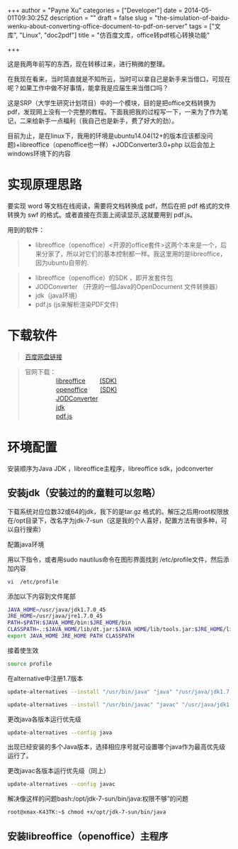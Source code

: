 +++
author = "Payne Xu"
categories = ["Developer"]
date = 2014-05-01T09:30:25Z
description = ""
draft = false
slug = "the-simulation-of-baidu-wenku-about-converting-office-document-to-pdf-on-server"
tags = ["文库", "Linux", "doc2pdf"]
title = "仿百度文库，office转pdf核心转换功能"

+++



这是我两年前写的东西，现在转移过来，进行稍微的整理。

在我现在看来，当时简直就是不知所云，当时可以拿自己是新手来当借口，可现在呢？如果工作中做不好事情，能拿我是应届生来当借口吗？

<!--more-->

这是SRP（大学生研究计划项目）中的一个模块，目的是把office文档转换为pdf，发现网上没有一个完整的教程。下面我把我的过程写一下，一来为了作为笔记，二来给新手一点福利（我自己也是新手，费了好大的劲）。

目前为止，是在linux下，我用的环境是ubuntu14.04(12+的版本应该都没问题)+libreoffice（openoffice也一样）+JODConverter3.0+php
以后会加上windows环境下的内容

 

# 实现原理思路

要实现 word 等文档在线阅读，需要将文档转换成 pdf，然后在把 pdf 格式的文件转换为 swf 的格式。或者直接在页面上阅读显示,这就要用到 pdf.js。

用到的软件：

 > * libreoffice（openoffice）<开源的office套件>这两个本来是一个，后来分家了，所以对它们的基本控制都一样。我这里用的是libreoffice，因为ubuntu自带的. 
  
 > * libreoffice（openoffice）的SDK  ，即开发套件包
 > * JODConverter （开源的一個Java的OpenDocument 文件转换器）
 > * jdk（java环境）
 > * pdf.js (js来解析渲染PDF文件)
 
# 下载软件
 > [百度网盘链接](http://pan.baidu.com/s/1i34BY0P)
 
 > 官网下载：  
 >　　　　　[libreoffice](http://zh-cn.libreoffice.org/download/) 　　[(SDK)](http://download.documentfoundation.org/libreoffice/stable/4.2.3/deb/x86_64/LibreOffice_4.2.3_Linux_x86-64_deb_sdk.tar.gz)    
  　　　　　[openoffice](http://www.openoffice.org/download/index.html)　　[(SDK)](http://www.openoffice.org/download/other.html#notes)   
  　　　　　[JODConverter](https://code.google.com/p/jodconverter/)  
  　　　　　[jdk](http://www.oracle.com/technetwork/java/javase/downloads/index.html)  
  　　　　　[pdf.js](https://mozilla.github.io/pdf.js/)
               

# 环境配置
 
安装顺序为Java JDK ，libreoffice主程序，libreoffice sdk，jodconverter

## 安装jdk（安装过的的童鞋可以忽略）

下载系统对应位数32或64的jdk，我下的是tar.gz 格式的。解压之后用root权限放在/opt目录下，改名字为jdk-7-sun（这是我的个人喜好，配置方法有很多种，可以自行搜索）

配置java环境

用以下指令，或者用sudo nautilus命令在图形界面找到 /etc/profile文件，然后添加内容

```bash
vi  /etc/profile 
```

添加以下内容到文件尾部

```bash
JAVA_HOME=/usr/java/jdk1.7.0_45
JRE_HOME=/usr/java/jre1.7.0_45
PATH=$PATH:$JAVA_HOME/bin:$JRE_HOME/bin
CLASSPATH=.:$JAVA_HOME/lib/dt.jar:$JAVA_HOME/lib/tools.jar:$JRE_HOME/lib
export JAVA_HOME JRE_HOME PATH CLASSPATH
```

接着使生效

```bash
source profile
```

在alternative中注册1.7版本

```bash
update-alternatives --install "/usr/bin/java" "java" "/usr/java/jdk1.7.0_45/bin/java" 90

update-alternatives --install "/usr/bin/javac" "javac" "/usr/java/jdk1.7.0_45/bin/javac" 90
```
更改java各版本运行优先级

```bash
update-alternatives --config java
```
出现已经安装的多个Java版本，选择相应序号就可设置哪个java作为最高优先级运行了。
   
更改javac各版本运行优先级（同上）  

```bash
update-alternatives --config javac
```
解决像这样的问题bash:/opt/jdk-7-sun/bin/java:权限不够”的问题

```bash
root@xmax-K43TK:~$ chmod +x/opt/jdk-7-sun/bin/java
```
## 安装libreoffice（openoffice）主程序

